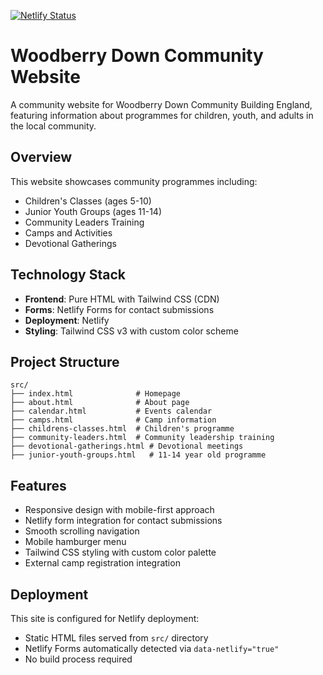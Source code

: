 [![Netlify Status](https://api.netlify.com/api/v1/badges/81d5788f-9b39-4fbb-9e12-410fc9580e48/deploy-status)](https://app.netlify.com/projects/wbdcommunity/deploys)

# Woodberry Down Community Website

A community website for Woodberry Down Community Building England, featuring information about programmes for children, youth, and adults in the local community.

## Overview

This website showcases community programmes including:
- Children's Classes (ages 5-10)
- Junior Youth Groups (ages 11-14) 
- Community Leaders Training
- Camps and Activities
- Devotional Gatherings

## Technology Stack

- **Frontend**: Pure HTML with Tailwind CSS (CDN)
- **Forms**: Netlify Forms for contact submissions
- **Deployment**: Netlify
- **Styling**: Tailwind CSS v3 with custom color scheme

## Project Structure

```
src/
├── index.html              # Homepage
├── about.html              # About page
├── calendar.html           # Events calendar
├── camps.html              # Camp information
├── childrens-classes.html  # Children's programme
├── community-leaders.html  # Community leadership training
├── devotional-gatherings.html # Devotional meetings
├── junior-youth-groups.html   # 11-14 year old programme
```

## Features

- Responsive design with mobile-first approach
- Netlify form integration for contact submissions
- Smooth scrolling navigation
- Mobile hamburger menu
- Tailwind CSS styling with custom color palette
- External camp registration integration

## Deployment

This site is configured for Netlify deployment:
- Static HTML files served from `src/` directory
- Netlify Forms automatically detected via `data-netlify="true"`
- No build process required